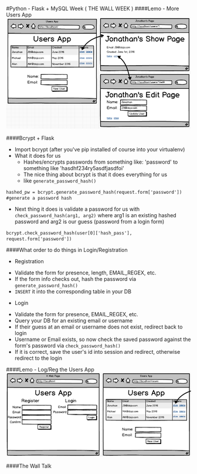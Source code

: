 #Python - Flask + MySQL Week ( THE WALL WEEK )
####Lemo - More Users App
![alt text](Py1_UsersApp_Day4.png "Users App Day 4")

####Bcrypt + Flask
- Import bcrypt (after you've pip installed of course into your virtualenv)
- What it does for us
  - Hashes/encrypts passwords from something like: 'password' to something like 'hasdhf234ry5asdfjasdfoi'
  - The nice thing about bcrypt is that it does everything for us
  - like `generate_password_hash()`
```
hashed_pw = bcrypt.generate_password_hash(request.form['password']) #generate a password hash
```
  - Next thing it does is validate a password for us with `check_password_hash(arg1, arg2)` where arg1 is an existing hashed password and arg2 is our guess (password from a login form)
```
bcrypt.check_password_hash(user[0]['hash_pass'], request.form['password'])
```
####What order to do things in Login/Registration
- Registration
+ Validate the form for presence, length, EMAIL_REGEX, etc.
+ If the form info checks out, hash the password via `generate_password_hash()`
+ `INSERT` it into the corresponding table in your DB
- Login
+ Validate the form for presence, EMAIL_REGEX, etc.
+ Query your DB for an existing email or username
+ If their guess at an email or username does not exist, redirect back to login
+ Username or Email exists, so now check the saved password against the form's password via `check_password_hash()`
+ If it is correct, save the user's id into session and redirect, otherwise redirect to the login

####Lemo - Log/Reg the Users App
![alt text](Py1_UsersApp_Day4a.png "Users App Day 4")

####The Wall Talk

